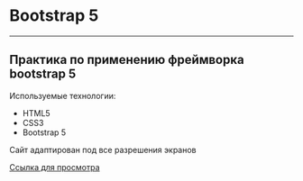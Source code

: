 # Bootstrap 5
------

## Практика по применению фреймворка bootstrap 5

Используемые технологии:
* HTML5
* CSS3
* Bootstrap 5

Сайт адаптирован под все разрешения экранов

[Ссылка для просмотра](https://devkucherov.github.io/bootstrap_5/) 
